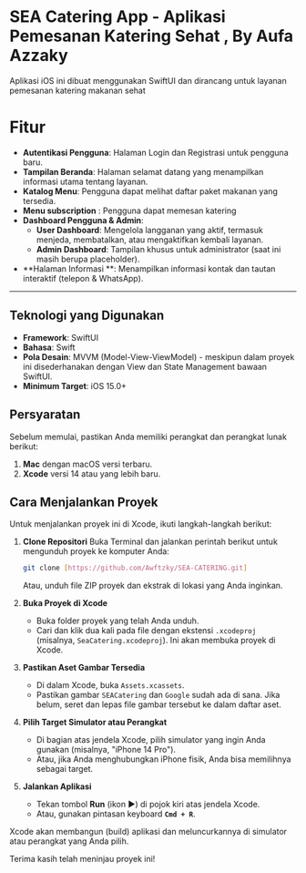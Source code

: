 #  SEA Catering App - Aplikasi Pemesanan Katering Sehat , By Aufa Azzaky

Aplikasi iOS ini dibuat menggunakan SwiftUI dan dirancang untuk layanan pemesanan katering makanan sehat

# Fitur
-   **Autentikasi Pengguna**: Halaman Login dan Registrasi untuk pengguna baru.
-   **Tampilan Beranda**: Halaman selamat datang yang menampilkan informasi utama tentang layanan.
-   **Katalog Menu**: Pengguna dapat melihat daftar paket makanan yang tersedia.
-   **Menu subscription** : Pengguna dapat memesan katering 
-   **Dashboard Pengguna & Admin**:
    -   **User Dashboard**: Mengelola langganan yang aktif, termasuk menjeda, membatalkan, atau mengaktifkan kembali layanan.
    -   **Admin Dashboard**: Tampilan khusus untuk administrator (saat ini masih berupa placeholder).
-   **Halaman Informasi **: Menampilkan informasi kontak dan tautan interaktif (telepon & WhatsApp).

---

## Teknologi yang Digunakan

-   **Framework**: SwiftUI
-   **Bahasa**: Swift
-   **Pola Desain**: MVVM (Model-View-ViewModel) - meskipun dalam proyek ini disederhanakan dengan View dan State Management bawaan SwiftUI.
-   **Minimum Target**: iOS 15.0+


##  Persyaratan

Sebelum memulai, pastikan Anda memiliki perangkat dan perangkat lunak berikut:

1.  **Mac** dengan macOS versi terbaru.
2.  **Xcode** versi 14 atau yang lebih baru.

##  Cara Menjalankan Proyek

Untuk menjalankan proyek ini di Xcode, ikuti langkah-langkah berikut:

1.  **Clone Repositori**
    Buka Terminal dan jalankan perintah berikut untuk mengunduh proyek ke komputer Anda:
    ```bash
    git clone [https://github.com/Awftzky/SEA-CATERING.git]
    ```
    Atau, unduh file ZIP proyek dan ekstrak di lokasi yang Anda inginkan.

2.  **Buka Proyek di Xcode**
    -   Buka folder proyek yang telah Anda unduh.
    -   Cari dan klik dua kali pada file dengan ekstensi `.xcodeproj` (misalnya, `SeaCatering.xcodeproj`). Ini akan membuka proyek di Xcode.

3.  **Pastikan Aset Gambar Tersedia**
    -   Di dalam Xcode, buka `Assets.xcassets`.
    -   Pastikan gambar `SEACatering` dan `Google` sudah ada di sana. Jika belum, seret dan lepas file gambar tersebut ke dalam daftar aset.

4.  **Pilih Target Simulator atau Perangkat**
    -   Di bagian atas jendela Xcode, pilih simulator yang ingin Anda gunakan (misalnya, "iPhone 14 Pro").
    -   Atau, jika Anda menghubungkan iPhone fisik, Anda bisa memilihnya sebagai target.

5.  **Jalankan Aplikasi**
    -   Tekan tombol **Run** (ikon ►) di pojok kiri atas jendela Xcode.
    -   Atau, gunakan pintasan keyboard **`Cmd + R`**.

Xcode akan membangun (build) aplikasi dan meluncurkannya di simulator atau perangkat yang Anda pilih.

Terima kasih telah meninjau proyek ini!
